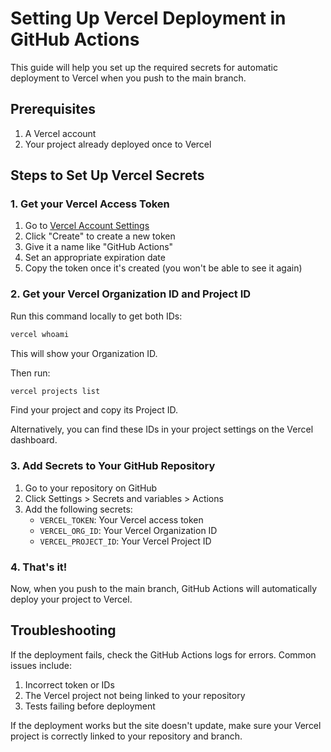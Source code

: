 # Setting Up Vercel Deployment in GitHub Actions

This guide will help you set up the required secrets for automatic deployment to Vercel when you push to the main branch.

## Prerequisites

1. A Vercel account
2. Your project already deployed once to Vercel

## Steps to Set Up Vercel Secrets

### 1. Get your Vercel Access Token

1. Go to [Vercel Account Settings](https://vercel.com/account/tokens)
2. Click "Create" to create a new token
3. Give it a name like "GitHub Actions"
4. Set an appropriate expiration date
5. Copy the token once it's created (you won't be able to see it again)

### 2. Get your Vercel Organization ID and Project ID

Run this command locally to get both IDs:

```bash
vercel whoami
```

This will show your Organization ID.

Then run:

```bash
vercel projects list
```

Find your project and copy its Project ID.

Alternatively, you can find these IDs in your project settings on the Vercel dashboard.

### 3. Add Secrets to Your GitHub Repository

1. Go to your repository on GitHub
2. Click Settings > Secrets and variables > Actions
3. Add the following secrets:
   - `VERCEL_TOKEN`: Your Vercel access token
   - `VERCEL_ORG_ID`: Your Vercel Organization ID
   - `VERCEL_PROJECT_ID`: Your Vercel Project ID

### 4. That's it!

Now, when you push to the main branch, GitHub Actions will automatically deploy your project to Vercel.

## Troubleshooting

If the deployment fails, check the GitHub Actions logs for errors. Common issues include:

1. Incorrect token or IDs
2. The Vercel project not being linked to your repository
3. Tests failing before deployment

If the deployment works but the site doesn't update, make sure your Vercel project is correctly linked to your repository and branch. 